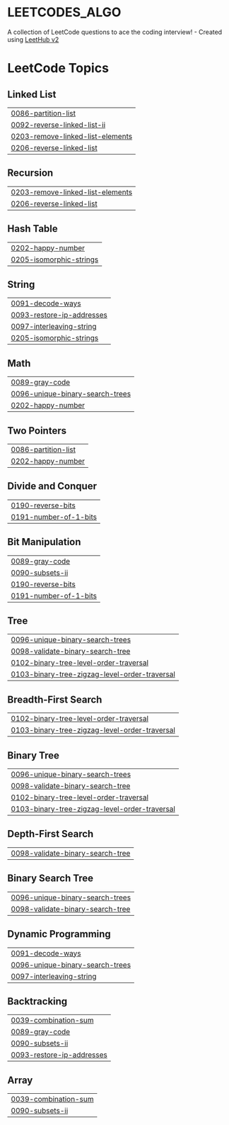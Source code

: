 # LEETCODES_ALGO
A collection of LeetCode questions to ace the coding interview! - Created using [LeetHub v2](https://github.com/arunbhardwaj/LeetHub-2.0)

<!---LeetCode Topics Start-->
# LeetCode Topics
## Linked List
|  |
| ------- |
| [0086-partition-list](https://github.com/Panthiv88/LEETCODES_ALGO/tree/master/0086-partition-list) |
| [0092-reverse-linked-list-ii](https://github.com/Panthiv88/LEETCODES_ALGO/tree/master/0092-reverse-linked-list-ii) |
| [0203-remove-linked-list-elements](https://github.com/Panthiv88/LEETCODES_ALGO/tree/master/0203-remove-linked-list-elements) |
| [0206-reverse-linked-list](https://github.com/Panthiv88/LEETCODES_ALGO/tree/master/0206-reverse-linked-list) |
## Recursion
|  |
| ------- |
| [0203-remove-linked-list-elements](https://github.com/Panthiv88/LEETCODES_ALGO/tree/master/0203-remove-linked-list-elements) |
| [0206-reverse-linked-list](https://github.com/Panthiv88/LEETCODES_ALGO/tree/master/0206-reverse-linked-list) |
## Hash Table
|  |
| ------- |
| [0202-happy-number](https://github.com/Panthiv88/LEETCODES_ALGO/tree/master/0202-happy-number) |
| [0205-isomorphic-strings](https://github.com/Panthiv88/LEETCODES_ALGO/tree/master/0205-isomorphic-strings) |
## String
|  |
| ------- |
| [0091-decode-ways](https://github.com/Panthiv88/LEETCODES_ALGO/tree/master/0091-decode-ways) |
| [0093-restore-ip-addresses](https://github.com/Panthiv88/LEETCODES_ALGO/tree/master/0093-restore-ip-addresses) |
| [0097-interleaving-string](https://github.com/Panthiv88/LEETCODES_ALGO/tree/master/0097-interleaving-string) |
| [0205-isomorphic-strings](https://github.com/Panthiv88/LEETCODES_ALGO/tree/master/0205-isomorphic-strings) |
## Math
|  |
| ------- |
| [0089-gray-code](https://github.com/Panthiv88/LEETCODES_ALGO/tree/master/0089-gray-code) |
| [0096-unique-binary-search-trees](https://github.com/Panthiv88/LEETCODES_ALGO/tree/master/0096-unique-binary-search-trees) |
| [0202-happy-number](https://github.com/Panthiv88/LEETCODES_ALGO/tree/master/0202-happy-number) |
## Two Pointers
|  |
| ------- |
| [0086-partition-list](https://github.com/Panthiv88/LEETCODES_ALGO/tree/master/0086-partition-list) |
| [0202-happy-number](https://github.com/Panthiv88/LEETCODES_ALGO/tree/master/0202-happy-number) |
## Divide and Conquer
|  |
| ------- |
| [0190-reverse-bits](https://github.com/Panthiv88/LEETCODES_ALGO/tree/master/0190-reverse-bits) |
| [0191-number-of-1-bits](https://github.com/Panthiv88/LEETCODES_ALGO/tree/master/0191-number-of-1-bits) |
## Bit Manipulation
|  |
| ------- |
| [0089-gray-code](https://github.com/Panthiv88/LEETCODES_ALGO/tree/master/0089-gray-code) |
| [0090-subsets-ii](https://github.com/Panthiv88/LEETCODES_ALGO/tree/master/0090-subsets-ii) |
| [0190-reverse-bits](https://github.com/Panthiv88/LEETCODES_ALGO/tree/master/0190-reverse-bits) |
| [0191-number-of-1-bits](https://github.com/Panthiv88/LEETCODES_ALGO/tree/master/0191-number-of-1-bits) |
## Tree
|  |
| ------- |
| [0096-unique-binary-search-trees](https://github.com/Panthiv88/LEETCODES_ALGO/tree/master/0096-unique-binary-search-trees) |
| [0098-validate-binary-search-tree](https://github.com/Panthiv88/LEETCODES_ALGO/tree/master/0098-validate-binary-search-tree) |
| [0102-binary-tree-level-order-traversal](https://github.com/Panthiv88/LEETCODES_ALGO/tree/master/0102-binary-tree-level-order-traversal) |
| [0103-binary-tree-zigzag-level-order-traversal](https://github.com/Panthiv88/LEETCODES_ALGO/tree/master/0103-binary-tree-zigzag-level-order-traversal) |
## Breadth-First Search
|  |
| ------- |
| [0102-binary-tree-level-order-traversal](https://github.com/Panthiv88/LEETCODES_ALGO/tree/master/0102-binary-tree-level-order-traversal) |
| [0103-binary-tree-zigzag-level-order-traversal](https://github.com/Panthiv88/LEETCODES_ALGO/tree/master/0103-binary-tree-zigzag-level-order-traversal) |
## Binary Tree
|  |
| ------- |
| [0096-unique-binary-search-trees](https://github.com/Panthiv88/LEETCODES_ALGO/tree/master/0096-unique-binary-search-trees) |
| [0098-validate-binary-search-tree](https://github.com/Panthiv88/LEETCODES_ALGO/tree/master/0098-validate-binary-search-tree) |
| [0102-binary-tree-level-order-traversal](https://github.com/Panthiv88/LEETCODES_ALGO/tree/master/0102-binary-tree-level-order-traversal) |
| [0103-binary-tree-zigzag-level-order-traversal](https://github.com/Panthiv88/LEETCODES_ALGO/tree/master/0103-binary-tree-zigzag-level-order-traversal) |
## Depth-First Search
|  |
| ------- |
| [0098-validate-binary-search-tree](https://github.com/Panthiv88/LEETCODES_ALGO/tree/master/0098-validate-binary-search-tree) |
## Binary Search Tree
|  |
| ------- |
| [0096-unique-binary-search-trees](https://github.com/Panthiv88/LEETCODES_ALGO/tree/master/0096-unique-binary-search-trees) |
| [0098-validate-binary-search-tree](https://github.com/Panthiv88/LEETCODES_ALGO/tree/master/0098-validate-binary-search-tree) |
## Dynamic Programming
|  |
| ------- |
| [0091-decode-ways](https://github.com/Panthiv88/LEETCODES_ALGO/tree/master/0091-decode-ways) |
| [0096-unique-binary-search-trees](https://github.com/Panthiv88/LEETCODES_ALGO/tree/master/0096-unique-binary-search-trees) |
| [0097-interleaving-string](https://github.com/Panthiv88/LEETCODES_ALGO/tree/master/0097-interleaving-string) |
## Backtracking
|  |
| ------- |
| [0039-combination-sum](https://github.com/Panthiv88/LEETCODES_ALGO/tree/master/0039-combination-sum) |
| [0089-gray-code](https://github.com/Panthiv88/LEETCODES_ALGO/tree/master/0089-gray-code) |
| [0090-subsets-ii](https://github.com/Panthiv88/LEETCODES_ALGO/tree/master/0090-subsets-ii) |
| [0093-restore-ip-addresses](https://github.com/Panthiv88/LEETCODES_ALGO/tree/master/0093-restore-ip-addresses) |
## Array
|  |
| ------- |
| [0039-combination-sum](https://github.com/Panthiv88/LEETCODES_ALGO/tree/master/0039-combination-sum) |
| [0090-subsets-ii](https://github.com/Panthiv88/LEETCODES_ALGO/tree/master/0090-subsets-ii) |
<!---LeetCode Topics End-->